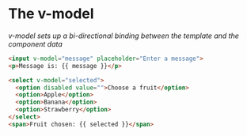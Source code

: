# The v-model

*v-model sets up a bi-directional binding between the template and the component data*

```HTML
<input v-model="message" placeholder="Enter a message">
<p>Message is: {{ message }}</p>
```

```HTML
<select v-model="selected">
  <option disabled value="">Choose a fruit</option>
  <option>Apple</option>
  <option>Banana</option>
  <option>Strawberry</option>
</select>
<span>Fruit chosen: {{ selected }}</span>
```
